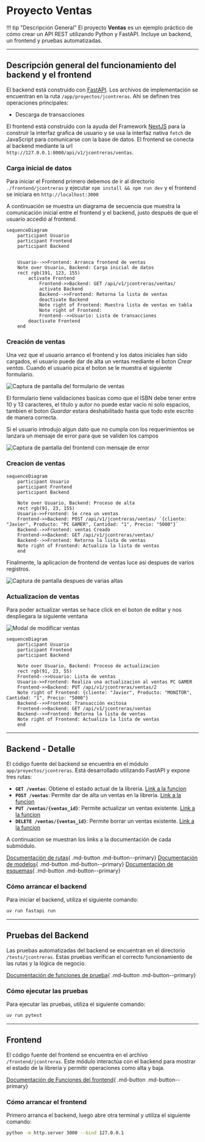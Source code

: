 # Proyecto Ventas


!!! tip "Descripción General"
    El proyecto **Ventas** es un ejemplo práctico de cómo crear un API REST utilizando Python y FastAPI. Incluye un backend, un frontend y pruebas automatizadas.

---

## Descripción general del funcionamiento del backend y el frontend

El backend está construido con [FastAPI](https://fastapi.tiangolo.com/). Los archivos de implementación se encuentran en la ruta `/app/proyectos/jcontreras`. Ahi se definen tres operaciones principales:

- Descarga de transacciones

El frontend está construido con la ayuda del Framework [NextJS](https://nextjs.org/) para la construir la interfaz grafica de usuario y se usa la interfaz nativa `fetch` de JavaScript para comunicarse con la base de datos. El frontend se conecta al backend mediante la url `http://127.0.0.1:8000/api/v1/jcontreras/ventas`.

### Carga inicial de datos


Para iniciar el Frontend primero debemos de ir al directorio `./frontend/jcontreras` y ejecutar `npm install && npm run dev` y el frontend se iniciara en `http://localhost:3000`

A continuación se muestra un diagrama de secuencia que muestra la comunicación inicial entre el frontend y el backend, justo después de que el usuario accedió al frontend.

```mermaid
sequenceDiagram
    participant Usuario
    participant Frontend
    participant Backend


    Usuario-->>Frontend: Arranca frontend de ventas
    Note over Usuario, Backend: Carga inicial de datos
    rect rgb(191, 123, 155)
        activate Frontend
            Frontend->>Backend: GET /api/v1/jcontreras/ventas/
            activate Backend
            Backend-->>Frontend: Retorna la lista de ventas
            deactivate Backend
            Note right of Frontend: Muestra lista de ventas en tabla
            Note right of Frontend: 
            Frontend-->>Usuario: Lista de transacciones
        deactivate Frontend
    end
```

### Creación de ventas

Una vez que el usuario arranco el frontend y los datos iniciales han sido cargados, el usuario puede dar de alta un ventas mediante el boton *Crear ventas*. Cuando el usuario pica el boton se le muestra el siguiente formulario.


![Captura de pantalla del formulario de ventas](image.png)

El formulario tiene validaciones basicas como que el ISBN debe tener entre 10 y 13 caracteres, el titulo y autor no puede estar vacio ni solo espacios, tambien el boton *Guardar* estara deshabilitado hasta que todo este escrito de manera correcta.


Si el usuario introdujo algun dato que no cumpla con los requerimientos se lanzara un mensaje de error para que se validen los campos


![Captura de pantalla del frontend con mensaje de error](image-1.png)

### Creacion de ventas

```mermaid
sequenceDiagram
    participant Usuario
    participant Frontend
    participant Backend

    Note over Usuario, Backend: Proceso de alta
    rect rgb(91, 23, 155)
    Usuario->>Frontend: Se crea un ventas
    Frontend->>Backend: POST /api/v1/jcontreras/ventas/ `{cliente: "Javier", Producto: "PC GAMER", Cantidad: "1", Precio: "5000"}`
    Backend-->>Frontend: ventas Creado
    Frontend->>Backend: GET /api/v1/jcontreras/ventas/
    Backend-->>Frontend: Retorna la lista de ventas
    Note right of Frontend: Actualiza la lista de ventas
    end
```

Finalmente, la aplicacion de frontend de ventas luce asi despues de varios registros.


![Captura de pantalla despues de varias altas](image-2.png)

### Actualizacion de ventas

Para poder actualizar ventas se hace click en el boton de editar y nos despliegara la siguiente ventana

![Modal de modificar ventas](image-3.png)

```mermaid
sequenceDiagram
    participant Usuario
    participant Frontend
    participant Backend

    Note over Usuario, Backend: Proceso de actualizacion
    rect rgb(91, 23, 55)
    Frontend-->>Usuario: Lista de ventas
    Usuario->>Frontend: Realiza una actualizacion al ventas PC GAMER
    Frontend->>Backend: PUT /api/v1/jcontreras/ventas/2
    Note right of Frontend: {cliente: "Javier", Producto: "MONITOR", Cantidad: "1", Precio: "5000"}
    Backend-->>Frontend: Transacción exitosa
    Frontend->>Backend: GET /api/v1/jcontreras/ventas
    Backend-->>Frontend: Retorna la lista de ventas
    Note right of Frontend: Actualiza la lista de ventas
    end
```


---

## Backend - Detalle

El código fuente del backend se encuentra en el módulo `app/proyectos/jcontreras`. Está desarrollado utilizando FastAPI y expone tres rutas:

- **`GET /ventas`**: Obtiene el estado actual de la libreria. [Link a la funcion](backend.md#app.proyectos.jcontreras.routes.get_ventas)
- **`POST /ventas`**: Permite dar de alta un ventas en la libreria. [Link a la funcion](backend.md#app.proyectos.jcontreras.routes.create_ventas)
- **`PUT /ventas/{ventas_id}`**: Permite actualizar un ventas existente. [Link a la funcion](backend.md#app.proyectos.jcontreras.routes.update_ventas)
- **`DELETE /ventas/{ventas_id}`**: Permite borrar un ventas existente. [Link a la funcion](backend.md#app.proyectos.jcontreras.routes.delete_ventas)

A continuacion se muestran los links a la documentación de cada submódulo.

[Documentación de rutas](autodocs.md#routes){ .md-button .md-button--primary}
[Documentación de modelos](autodocs.md#models){ .md-button .md-button--primary}
[Documentación de esquemas](autodocs.md#schemas){ .md-button .md-button--primary}


### Cómo arrancar el backend

Para iniciar el backend, utiliza el siguiente comando:

```bash
uv run fastapi run
```

---

## Pruebas del Backend

Las pruebas automatizadas del backend se encuentran en el directorio `/tests/jcontreras`. Estas pruebas verifican el correcto funcionamiento de las rutas y la lógica de negocio.

[Documentación de funciones de prueba](tests.md){ .md-button .md-button--primary}

### Cómo ejecutar las pruebas
Para ejecutar las pruebas, utiliza el siguiente comando:

```bash
uv run pytest
```

---

## Frontend

El código fuente del frontend se encuentra en el archivo `/frontend/jcontreras`. Este módulo interactúa con el backend para mostrar el estado de la libreria y permitir operaciones como alta y baja.

[Documentación de Funciones del frontend](frontend.md){ .md-button .md-button--primary}


### Cómo arrancar el frontend

Primero arranca el backend, luego abre otra terminal y utiliza el siguiente comando:

```bash
python -m http.server 3000 --bind 127.0.0.1
```
